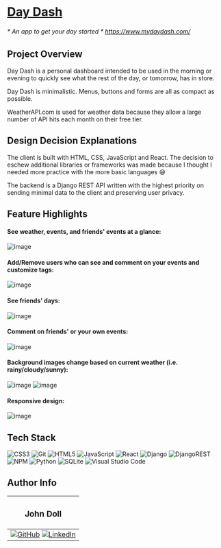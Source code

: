 # [Day Dash](https://www.mydaydash.com/)
###### * An app to get your day started * https://www.mydaydash.com/

## Project Overview

Day Dash is a personal dashboard intended to be used in the morning or evening to quickly see what the rest of the day, or tomorrow, has in store.

Day Dash is minimalistic. Menus, buttons and forms are all as compact as possible.

WeatherAPI.com is used for weather data because they allow a large number of API hits each month on their free tier.

## Design Decision Explanations

The client is built with HTML, CSS, JavaScript and React. The decision to eschew additional libraries or frameworks was made because I thought I needed more practice with the more basic languages 😅

The backend is a Django REST API written with the highest priority on sending minimal data to the client and preserving user privacy.


## Feature Highlights

#### See weather, events, and friends' events at a glance:
![image](https://user-images.githubusercontent.com/101382066/228296542-c2fbb893-991d-4483-8700-8915d6ad6642.png)

#### Add/Remove users who can see and comment on your events and customize tags:
![image](https://user-images.githubusercontent.com/101382066/228296891-fdebcf54-21f8-4002-90f9-25c47756199c.png)

#### See friends' days:
![image](https://user-images.githubusercontent.com/101382066/228297364-ae1ab8a0-d4fa-49a2-8b37-d28a56843087.png)

#### Comment on friends' or your own events:
![image](https://user-images.githubusercontent.com/101382066/228298180-e9e20c83-0ada-4540-bc4e-03e0834f1c6c.png)

#### Background images change based on current weather (i.e. rainy/cloudy/sunny):
![image](https://user-images.githubusercontent.com/101382066/228301079-ca3c5ef0-4fcb-4400-8720-d95740342856.png)
![image](https://user-images.githubusercontent.com/101382066/228301320-4b447488-9081-4f59-a02a-516376164e54.png)

#### Responsive design:
![image](https://user-images.githubusercontent.com/101382066/228299433-da864d86-3aa9-4dcc-914e-d8ab04f82691.png)

## Tech Stack

![CSS3](https://img.shields.io/badge/css3-%231572B6.svg?style=for-the-badge&logo=css3&logoColor=white)
![Git](https://img.shields.io/badge/git-%23F05033.svg?style=for-the-badge&logo=git&logoColor=white)
![HTML5](https://img.shields.io/badge/html5-%23E34F26.svg?style=for-the-badge&logo=html5&logoColor=white)
![JavaScript](https://img.shields.io/badge/javascript-%23323330.svg?style=for-the-badge&logo=javascript&logoColor=%23F7DF1E)
![React](https://img.shields.io/badge/react-%2320232a.svg?style=for-the-badge&logo=react&logoColor=%2361DAFB)
![Django](https://img.shields.io/badge/django-%23092E20.svg?style=for-the-badge&logo=django&logoColor=white)
![DjangoREST](https://img.shields.io/badge/DJANGO-REST-ff1709?style=for-the-badge&logo=django&logoColor=white&color=ff1709&labelColor=gray)
![NPM](https://img.shields.io/badge/NPM-%23CB3837.svg?style=for-the-badge&logo=npm&logoColor=white)
![Python](https://img.shields.io/badge/python-3670A0?style=for-the-badge&logo=python&logoColor=ffdd54)
![SQLite](https://img.shields.io/badge/sqlite-%2307405e.svg?style=for-the-badge&logo=sqlite&logoColor=white)
![Visual Studio Code](https://img.shields.io/badge/Visual%20Studio%20Code-0078d7.svg?style=for-the-badge&logo=visual-studio-code&logoColor=white)

## Author Info

|<h3>John Doll</h3>  |
|:--------------------:|
|[![GitHub](https://img.shields.io/badge/github-%23121011.svg?style=for-the-badge&logo=github&logoColor=white)](https://www.github.com/JohnMDoll) [![LinkedIn](https://img.shields.io/badge/linkedin-%230077B5.svg?style=for-the-badge&logo=linkedin&logoColor=white)](https://www.linkedin.com/in/john-m-doll)|

 



